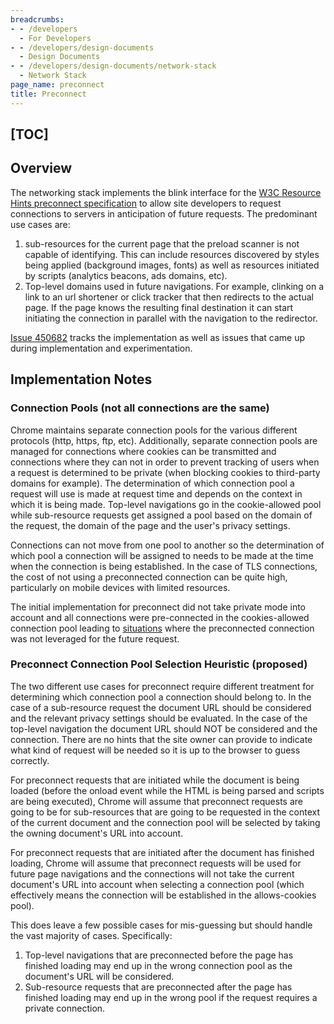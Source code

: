 ```yaml
---
breadcrumbs:
- - /developers
  - For Developers
- - /developers/design-documents
  - Design Documents
- - /developers/design-documents/network-stack
  - Network Stack
page_name: preconnect
title: Preconnect
---
```


## **[TOC]**

## **Overview**

The networking stack implements the blink interface for the [W3C Resource Hints
preconnect specification](http://www.w3.org/TR/resource-hints/#preconnect) to
allow site developers to request connections to servers in anticipation of
future requests. The predominant use cases are:

1.  sub-resources for the current page that the preload scanner is not
            capable of identifying. This can include resources discovered by
            styles being applied (background images, fonts) as well as resources
            initiated by scripts (analytics beacons, ads domains, etc).
2.  Top-level domains used in future navigations. For example, clinking
            on a link to an url shortener or click tracker that then redirects
            to the actual page. If the page knows the resulting final
            destination it can start initiating the connection in parallel with
            the navigation to the redirector.

[Issue 450682](https://code.google.com/p/chromium/issues/detail) tracks the
implementation as well as issues that came up during implementation and
experimentation.

## Implementation Notes

### Connection Pools (not all connections are the same)

Chrome maintains separate connection pools for the various different protocols
(http, https, ftp, etc). Additionally, separate connection pools are managed for
connections where cookies can be transmitted and connections where they can not
in order to prevent tracking of users when a request is determined to be private
(when blocking cookies to third-party domains for example). The determination of
which connection pool a request will use is made at request time and depends on
the context in which it is being made. Top-level navigations go in the
cookie-allowed pool while sub-resource requests get assigned a pool based on the
domain of the request, the domain of the page and the user's privacy settings.

Connections can not move from one pool to another so the determination of which
pool a connection will be assigned to needs to be made at the time when the
connection is being established. In the case of TLS connections, the cost of not
using a preconnected connection can be quite high, particularly on mobile
devices with limited resources.

The initial implementation for preconnect did not take private mode into account
and all connections were pre-connected in the cookies-allowed connection pool
leading to [situations](https://code.google.com/p/chromium/issues/detail) where
the preconnected connection was not leveraged for the future request.

### Preconnect Connection Pool Selection Heuristic (proposed)

The two different use cases for preconnect require different treatment for
determining which connection pool a connection should belong to. In the case of
a sub-resource request the document URL should be considered and the relevant
privacy settings should be evaluated. In the case of the top-level navigation
the document URL should NOT be considered and the connection. There are no hints
that the site owner can provide to indicate what kind of request will be needed
so it is up to the browser to guess correctly.

For preconnect requests that are initiated while the document is being loaded
(before the onload event while the HTML is being parsed and scripts are being
executed), Chrome will assume that preconnect requests are going to be for
sub-resources that are going to be requested in the context of the current
document and the connection pool will be selected by taking the owning
document's URL into account.

For preconnect requests that are initiated after the document has finished
loading, Chrome will assume that preconnect requests will be used for future
page navigations and the connections will not take the current document's URL
into account when selecting a connection pool (which effectively means the
connection will be established in the allows-cookies pool).

This does leave a few possible cases for mis-guessing but should handle the vast
majority of cases. Specifically:

1.  Top-level navigations that are preconnected before the page has
            finished loading may end up in the wrong connection pool as the
            document's URL will be considered.
2.  Sub-resource requests that are preconnected after the page has
            finished loading may end up in the wrong pool if the request
            requires a private connection.